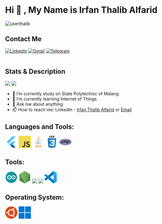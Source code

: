 # Hi 👋 , My Name is Irfan Thalib Alfarid

<p align="left"> <img height="15" src="https://komarev.com/ghpvc/?username=userthalib&label=Views&color=blue&style=plastic" alt="userthalib" /> </p>

## Contact Me
[![Linkedin](https://img.shields.io/badge/-LinkedIn-blue?style=flat&logo=Linkedin&logoColor=white)](https://www.linkedin.com/in/irfan-thalib-alfarid-5b2427192/)
[![Gmail](https://img.shields.io/badge/-Gmail-c14438?style=flat&labelColor=fff&logo=Gmail&logoColor=c4302b)](mailto:thalibirfan29@gmail.com)
[![Telegram](https://img.shields.io/badge/-Telegram-2ca5e0?style=flat&logo=telegram&logoColor=white)](https://t.me/userthalib)
<br><br>

## Stats & Description
<img height="150" src= "https://github-readme-stats.vercel.app/api?username=userthalib&&show_icons=true&title_color=30B5A5&icon_color=30B5A5&text_color=fefae0&bg_color=072430"> <img height="150" src="https://github-readme-stats.vercel.app/api/top-langs/?username=userthalib&layout=compact&title_color=30B5A5&icon_color=30B5A5&text_color=fefae0&bg_color=072430">

- 🔭 I’m currently study on State Polytechnic of Malang
- 🌱 I’m currently learning Internet of Things
- 💬 Ask me about anything 
- 📫 How to reach me: LinkedIn - [Irfan Thalib Alfarid](https://www.linkedin.com/in/irfan-thalib-alfarid-5b2427192/) or [Email](mailto:thalibirfan29@gmail.com)

## Languages and Tools: 
<code><img height="40" src="https://raw.githubusercontent.com/github/explore/80688e429a7d4ef2fca1e82350fe8e3517d3494d/topics/flutter/flutter.png"></code>
<code><img height="40" src="https://raw.githubusercontent.com/github/explore/80688e429a7d4ef2fca1e82350fe8e3517d3494d/topics/javascript/javascript.png"></code>
<code><img height="40" src="https://raw.githubusercontent.com/github/explore/80688e429a7d4ef2fca1e82350fe8e3517d3494d/topics/java/java.png"></code>
<code><img height="40" src="https://raw.githubusercontent.com/github/explore/80688e429a7d4ef2fca1e82350fe8e3517d3494d/topics/css/css.png"></code>
<code><img height="40" src="https://raw.githubusercontent.com/github/explore/80688e429a7d4ef2fca1e82350fe8e3517d3494d/topics/php/php.png"></code>

## Tools: 
<code><img height="40" src="https://raw.githubusercontent.com/github/explore/80688e429a7d4ef2fca1e82350fe8e3517d3494d/topics/arduino/arduino.png"></code>
<code><img height="40" src="https://raw.githubusercontent.com/github/explore/80688e429a7d4ef2fca1e82350fe8e3517d3494d/topics/nodejs/nodejs.png"></code>
<code><img height="40" src="https://wakatime.com/static/img/editor-icons/word-128.png"></code>
<code><img height="40" src="https://wakatime.com/static/img/editor-icons/powerpoint-128.png"></code>
<code><img height="40" src="https://raw.githubusercontent.com/github/explore/80688e429a7d4ef2fca1e82350fe8e3517d3494d/topics/visual-studio-code/visual-studio-code.png"></code>

## Operating System:
<code><img height="40" src="https://raw.githubusercontent.com/github/explore/80688e429a7d4ef2fca1e82350fe8e3517d3494d/topics/ubuntu/ubuntu.png"></code>
<code><img height="40" src="https://raw.githubusercontent.com/github/explore/80688e429a7d4ef2fca1e82350fe8e3517d3494d/topics/windows/windows.png"></code>